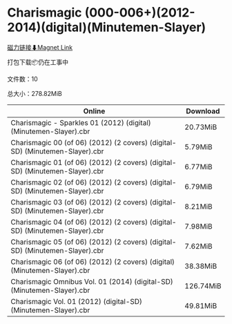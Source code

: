 # Charismagic (000-006+)(2012-2014)(digital)(Minutemen-Slayer)

[磁力链接⬇Magnet Link](magnet:?xt=urn:btih:9e9b739e269c7dd2f65a6d0249068a57784d1b32&dn=Charismagic%20%28000-006%2B%29%282012-2014%29%28digital%29%28Minutemen-Slayer%29)

打包下载📦仍在工事中

文件数：10

总大小：278.82MiB

Online | Download
--- | ---
Charismagic - Sparkles 01 (2012) (digital) (Minutemen-Slayer).cbr | 20.73MiB
Charismagic 00 (of 06) (2012) (2 covers) (digital-SD) (Minutemen-Slayer).cbr | 5.79MiB
Charismagic 01 (of 06) (2012) (2 covers) (digital-SD) (Minutemen-Slayer).cbr | 6.77MiB
Charismagic 02 (of 06) (2012) (2 covers) (digital-SD) (Minutemen-Slayer).cbr | 6.79MiB
Charismagic 03 (of 06) (2012) (2 covers) (digital-SD) (Minutemen-Slayer).cbr | 8.21MiB
Charismagic 04 (of 06) (2012) (2 covers) (digital-SD) (Minutemen-Slayer).cbr | 7.98MiB
Charismagic 05 (of 06) (2012) (2 covers) (digital-SD) (Minutemen-Slayer).cbr | 7.62MiB
Charismagic 06 (of 06) (2012) (2 covers) (digital) (Minutemen-Slayer).cbr | 38.38MiB
Charismagic Omnibus Vol. 01 (2014) (digital-SD) (Minutemen-Slayer).cbr | 126.74MiB
Charismagic Vol. 01 (2012) (digital-SD) (Minutemen-Slayer).cbr | 49.81MiB